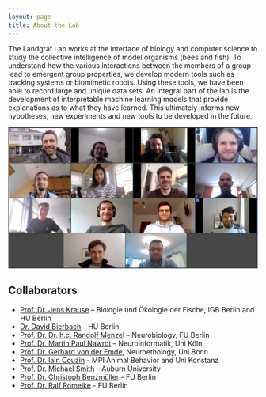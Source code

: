 ```yaml
---
layout: page
title: About the Lab
---
```

The Landgraf Lab works at the interface of biology and computer science to study the collective intelligence of model organisms (bees and fish). To understand how the various interactions between the members of a group lead to emergent group properties, we develop modern tools such as tracking systems or biomimetic robots. Using these tools, we have been able to record large and unique data sets. An integral part of the lab is the development of interpretable machine learning models that provide explanations as to what they have learned. This ultimately informs new hypotheses, new experiments and new tools to be developed in the future.

<a href="https://bioroboticslab.github.io/website/people.html"><img src="./assets/images/lab_photo.png" id="homepageTeamPic"/></a>

##  Collaborators

* [Prof. Dr. Jens Krause](https://www.igb-berlin.de/en/profile/jens-krause) – Biologie und Ökologie der Fische, IGB Berlin and HU Berlin
* [Dr. David Bierbach](http://www.davidbierbach.com/) - HU Berlin
* [Prof. Dr. Dr. h.c. Randolf Menzel](https://www.bcp.fu-berlin.de/en/biologie/arbeitsgruppen/neurobiologie/ag_menzel/index.html) – Neurobiology, FU Berlin
* [Prof. Dr. Martin Paul Nawrot](https://neuroscience.uni-koeln.de/neuroforum/ag-nawrot) – Neuroinformatik, Uni Köln
* [Prof. Dr. Gerhard von der Emde](https://www.zoologie.uni-bonn.de/abteilungen/neuroethologie-sensorische-oekologie-prof.-g.-von-der-emde), Neuroethology, Uni Bonn
* [Prof. Dr. Iain Couzin](https://collectivebehaviour.com/people/couzin-iain/) - MPI Animal Behavior and Uni Konstanz
* [Prof. Dr. Michael Smith](https://smithbeelab.com/pages/people/) - Auburn University
* [Prof. Dr. Christoph Benzmüller](http://page.mi.fu-berlin.de/cbenzmueller/) - FU Berlin
* [Prof. Dr. Ralf Romeike](https://www.mi.fu-berlin.de/inf/groups/ag-ddi/team/prof/rromeike.html) - FU Berlin
